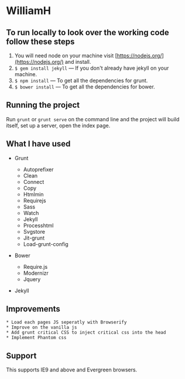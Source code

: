 # WilliamH


## To run locally to look over the working code follow these steps

1. You will need node on your machine visit [https://nodejs.org/](https://nodejs.org/) and install.
2. `$ gem install jekyll` — If you don't already have jekyll on your machine.
3. `$ npm install` — To get all the dependencies for grunt.
4. `$ bower install` — To get all the dependencies for bower.


## Running the project
Run `grunt` or `grunt serve` on the command line and the project will build itself, set up a server, open the index page.

## What I have used

* Grunt
	* Autoprefixer
	* Clean
	* Connect
	* Copy
	* Htmlmin
	* Requirejs
	* Sass
	* Watch
	* Jekyll
	* Processhtml
	* Svgstore
	* Jit-grunt
	* Load-grunt-config

* Bower
	* Require.js
	* Modernizr
	* Jquery

* Jekyll

## Improvements

	* Load each pages JS seperatly with Browserify
	* Improve on the vanilla js
	* Add grunt critical CSS to inject critical css into the head
	* Implement Phantom css

## Support
This supports IE9 and above and Evergreen browsers.
